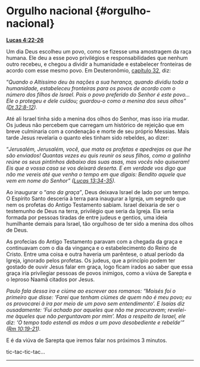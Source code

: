 # Orgulho nacional {#orgulho-nacional}

[**Lucas 4:22-26**](http://bibliaonline.com.br/acf/lc/4/22-26)

Um dia Deus escolheu um povo, como se fizesse uma amostragem da raça humana. Ele deu a esse povo privilégios e responsabilidades que nenhum outro recebeu, e chegou a dividir a humanidade e estabelecer fronteiras de acordo com esse mesmo povo. Em Deuteronômio, [capítulo 32](http://bibliaonline.com.br/acf/dt/32), diz:

“_Quando o Altíssimo deu às nações a sua herança, quando dividiu toda a humanidade, estabeleceu fronteiras para os povos de acordo com o número dos filhos de Israel. Pois o povo preferido do Senhor é este povo... Ele o protegeu e dele cuidou; guardou-o como a menina dos seus olhos” (_[_Dt 32:8-12_](http://bibliaonline.com.br/acf/dt/32/8-12)_)._

Até ali Israel tinha sido a menina dos olhos do Senhor, mas isso iria mudar. Os judeus não percebem que carregam um histórico de rejeição que em breve culminaria com a condenação e morte de seu próprio Messias. Mais tarde Jesus revelaria o quanto eles tinham sido rebeldes, ao dizer:

“_Jerusalém, Jerusalém, você, que mata os profetas e apedrejas os que lhe são enviados! Quantas vezes eu quis reunir os seus filhos, como a galinha reúne os seus pintinhos debaixo das suas asas, mas vocês não quiseram! Eis que a vossa casa se vos deixará deserta. E em verdade vos digo que não me vereis até que venha o tempo em que digais: Bendito aquele que vem em nome do Senhor” (_[_Lucas 13:34-35_](http://bibliaonline.com.br/acf/lc/13/34-35)_)._

Ao inaugurar o “_ano da graça”_, Deus deixava Israel de lado por um tempo. O Espírito Santo desceria à terra para inaugurar a Igreja, um segredo que nem os profetas do Antigo Testamento sabiam. Israel deixaria de ser o testemunho de Deus na terra, privilégio que seria da Igreja. Ela seria formada por pessoas tiradas de entre judeus e gentios, uma ideia humilhante demais para Israel, tão orgulhoso de ter sido a menina dos olhos de Deus.

As profecias do Antigo Testamento paravam com a chegada da graça e continuavam com o dia da vingança e o estabelecimento do Reino de Cristo. Entre uma coisa e outra haveria um parêntese, o atual período da Igreja, ignorado pelos profetas. Os judeus, que a princípio podem ter gostado de ouvir Jesus falar em graça, logo ficam irados ao saber que essa graça iria privilegiar pessoas de povos inimigos, como a viúva de Sarepta e o leproso Naamã citados por Jesus.

_Paulo fala dessa ira e ciúme ao escrever aos romanos: “Moisés foi o primeiro que disse: ‘Farei que tenham ciúmes de quem não é meu povo; eu os provocarei à ira por meio de um povo sem entendimento’. E Isaías diz ousadamente: ‘Fui achado por aqueles que não me procuravam; revelei-me àqueles que não perguntavam por mim’. Mas a respeito de Israel, ele diz: ‘O tempo todo estendi as mãos a um povo desobediente e rebelde’” (_[_Rm 10:19-21_](http://bibliaonline.com.br/acf/rm/10/19-21)_)._

E é da viúva de Sarepta que iremos falar nos próximos 3 minutos.

tic-tac-tic-tac...

*****